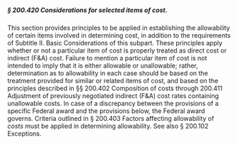 ##### § 200.420 Considerations for selected items of cost. #####

This section provides principles to be applied in establishing the allowability of certain items involved in determining cost, in addition to the requirements of Subtitle II. Basic Considerations of this subpart. These principles apply whether or not a particular item of cost is properly treated as direct cost or indirect (F&A) cost. Failure to mention a particular item of cost is not intended to imply that it is either allowable or unallowable; rather, determination as to allowability in each case should be based on the treatment provided for similar or related items of cost, and based on the principles described in §§ 200.402 Composition of costs through 200.411 Adjustment of previously negotiated indirect (F&A) cost rates containing unallowable costs. In case of a discrepancy between the provisions of a specific Federal award and the provisions below, the Federal award governs. Criteria outlined in § 200.403 Factors affecting allowability of *costs* must be applied in determining allowability. See also § 200.102 Exceptions.